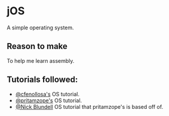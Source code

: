 # jOS
A simple operating system.

## Reason to make
To help me learn assembly.

## Tutorials followed:
* [@cfenollosa's](https://github.com/cfenollosa/os-tutorial) OS tutorial.
* [@pritamzope's](https://pritamzope.wordpress.com/create-your-own-operating-system/) OS tutorial.
* [@Nick Blundell](http://www.cs.bham.ac.uk/~exr/lectures/opsys/10_11/lectures/os-dev.pdf) OS tutorial that pritamzope's is based off of.